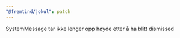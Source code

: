 ```yaml
---
"@fremtind/jokul": patch
---
```


SystemMessage tar ikke lenger opp høyde etter å ha blitt dismissed

